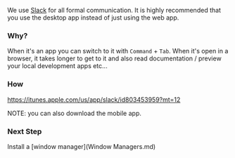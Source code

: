 We use [Slack](https://slack.com/) for all formal communication. It is highly recommended that you use the desktop app instead of just using the web app.

### Why?

When it's an app you can switch to it with `Command` + `Tab`.  When it's open in a browser, it takes longer to get to it and also read documentation / preview your local development apps etc...

### How

https://itunes.apple.com/us/app/slack/id803453959?mt=12

NOTE: you can also download the mobile app.

### Next Step

Install a [window manager](Window Managers.md)
